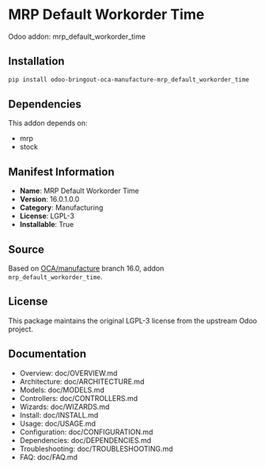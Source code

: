 # MRP Default Workorder Time

Odoo addon: mrp_default_workorder_time

## Installation

```bash
pip install odoo-bringout-oca-manufacture-mrp_default_workorder_time
```

## Dependencies

This addon depends on:
- mrp
- stock

## Manifest Information

- **Name**: MRP Default Workorder Time
- **Version**: 16.0.1.0.0
- **Category**: Manufacturing
- **License**: LGPL-3
- **Installable**: True

## Source

Based on [OCA/manufacture](https://github.com/OCA/manufacture) branch 16.0, addon `mrp_default_workorder_time`.

## License

This package maintains the original LGPL-3 license from the upstream Odoo project.

## Documentation

- Overview: doc/OVERVIEW.md
- Architecture: doc/ARCHITECTURE.md
- Models: doc/MODELS.md
- Controllers: doc/CONTROLLERS.md
- Wizards: doc/WIZARDS.md
- Install: doc/INSTALL.md
- Usage: doc/USAGE.md
- Configuration: doc/CONFIGURATION.md
- Dependencies: doc/DEPENDENCIES.md
- Troubleshooting: doc/TROUBLESHOOTING.md
- FAQ: doc/FAQ.md
